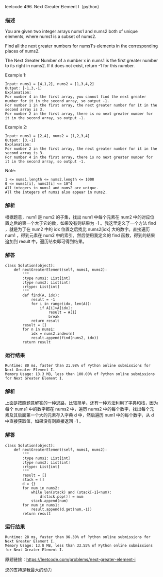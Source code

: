 leetcode  496. Next Greater Element I（python）

### 描述


You are given two integer arrays nums1 and nums2 both of unique elements, where nums1 is a subset of nums2.

Find all the next greater numbers for nums1's elements in the corresponding places of nums2.

The Next Greater Number of a number x in nums1 is the first greater number to its right in nums2. If it does not exist, return -1 for this number.

 


Example 1:


	Input: nums1 = [4,1,2], nums2 = [1,3,4,2]
	Output: [-1,3,-1]
	Explanation:
	For number 4 in the first array, you cannot find the next greater number for it in the second array, so output -1.
	For number 1 in the first array, the next greater number for it in the second array is 3.
	For number 2 in the first array, there is no next greater number for it in the second array, so output -1.
	
Example 2:


	Input: nums1 = [2,4], nums2 = [1,2,3,4]
	Output: [3,-1]
	Explanation:
	For number 2 in the first array, the next greater number for it in the second array is 3.
	For number 4 in the first array, there is no next greater number for it in the second array, so output -1.





Note:

	1 <= nums1.length <= nums2.length <= 1000
	0 <= nums1[i], nums2[i] <= 10^4
	All integers in nums1 and nums2 are unique.
	All the integers of nums1 also appear in nums2.


### 解析

根据题意，num1 是 num2 的子集，找出 num1 中每个元素在 num2 中的对应位置之后的第一个大于它的数，如果没有则结果为 -1 。我这里定义了一个方法 find ，就是为了在 num2 中的 idx 位置之后找比 nums2[idx] 大的数字。直接遍历 num1 ，得到元素在 num2 中的索引，然后使用我定义的 find 函数，得到的结果追加到 result 中，遍历结束即可得到结果。


### 解答
				

	class Solution(object):
	    def nextGreaterElement(self, nums1, nums2):
	        """
	        :type nums1: List[int]
	        :type nums2: List[int]
	        :rtype: List[int]
	        """
	        def find(A, idx):
	            result = -1
	            for i in range(idx, len(A)):
	                if A[i]>A[idx]:
	                    result = A[i]
	                    break
	            return result
	        result = []
	        for n in nums1:
	            idx = nums2.index(n)
	            result.append(find(nums2, idx))
	        return result
	        
            	      
			
### 运行结果

	Runtime: 80 ms, faster than 21.98% of Python online submissions for Next Greater Element I.
	Memory Usage: 13.3 MB, less than 100.00% of Python online submissions for Next Greater Element I.

### 解析

上面是按照题意解答的一种思路，比较简单，还有一种方法利用了字典和栈，因为每个 nums1 中的数字都在 nums2 中，遍历 nums2 中的每个数字，找出每个元素及其后面第一个大的元素存入字典 d 中，然后遍历 num1 中的每个数字，从 d 中直接获取值，如果没有则直接返回 -1 。

### 解答

	class Solution(object):
	    def nextGreaterElement(self, nums1, nums2):
	        """
	        :type nums1: List[int]
	        :type nums2: List[int]
	        :rtype: List[int]
	        """
	        result = []
	        stack = []
	        d = {}
	        for num in nums2:
	            while len(stack) and (stack[-1]<num):
	                d[stack.pop()] = num
	            stack.append(num)
	        for num in nums1:
	            result.append(d.get(num,-1))
	        return result
	        

### 运行结果

	Runtime: 28 ms, faster than 96.30% of Python online submissions for Next Greater Element I.
	Memory Usage: 13.8 MB, less than 33.55% of Python online submissions for Next Greater Element I.

原题链接：https://leetcode.com/problems/next-greater-element-i



您的支持是我最大的动力
